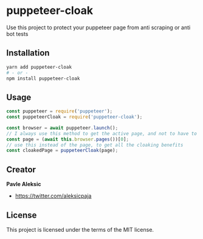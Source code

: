 # puppeteer-cloak
Use this project to protect your puppeteer page from anti scraping or anti bot tests

## Installation

```bash
yarn add puppeteer-cloak
# - or -
npm install puppeteer-cloak
```
## Usage

```js
const puppeteer = require('puppeteer');
const puppeteerCloak = require('puppeteer-cloak');

const browser = await puppeteer.launch();
// I always use this method to get the active page, and not to have to open a new tab
const page = (await this.browser.pages())[0];
// use this instead of the page, to get all the cloaking benefits
const cloakedPage = puppeteerCloak(page);
```

## Creator

**Pavle Aleksic**

- <https://twitter.com/aleksicpaja>

## License
This project is licensed under the terms of the MIT license.

